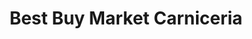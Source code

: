 ---
title: "Best Buy Market Carniceria"
url: /bullhead-city/best-buy-market-carniceria/
shop: supermarket
---